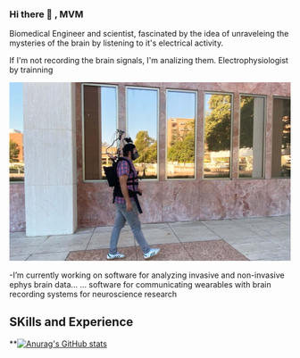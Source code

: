 ### Hi there 👋 ,  MVM

Biomedical Engineer and scientist, fascinated by the idea of unraveleing the mysteries of the brain by listening to it's electrical activity.

If I'm not recording the brain signals, I'm analizing them.
Electrophysiologist by trainning 

![Image1](https://github.com/mauriciovallejo/mauriciovallejo/blob/main/Backpack_walk.jpg)

-I’m currently working on software for analyzing invasive and non-invasive ephys brain data...
                          ... software for communicating wearables with brain recording systems for neuroscience research 



## SKills and Experience

<webm src="https://github.com/mauriciovallejo/mauriciovallejo/blob/main/NeuronsTalking.mov" width="256"> 




**[![Anurag's GitHub stats](https://github-readme-stats.vercel.app/api?username=mauriciovallejo)](https://github.com/anuraghazra/github-readme-stats)

<!--

**mauriciovallejo/mauriciovallejo** is a ✨ _special_ ✨ repository because its `README.md` (this file) appears on your GitHub profile.

Here are some ideas to get you started:

- 🔭 I’m currently working on software for analyzing invasive and non-invasive ephys brain data...
                          ... software for communicating wearables with brain recording systems for neuroscience research 

![Image2](https://github.com/mauriciovallejo/mauriciovallejo/blob/main/NeuronsTalking.mov)


<!--

- 🌱 I’m currently learning ...
- 👯 I’m looking to collaborate on ...
- 🤔 I’m looking for help with ...
- 💬 Ask me about ...
- 📫 How to reach me: ...
- 😄 Pronouns: ...
- ⚡ Fun fact: ...
-->
